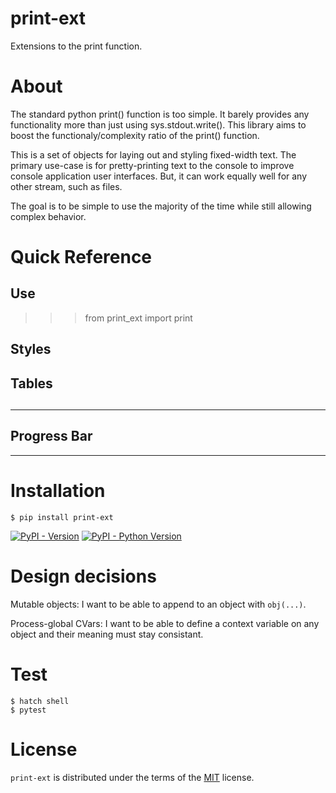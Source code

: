 # print-ext

Extensions to the print function.

# About

The standard python print() function is too simple.  It barely provides any functionality more than just using sys.stdout.write().  This library aims to boost the functionaly/complexity ratio of the print() function.

This is a set of objects for laying out and styling fixed-width text.  The primary use-case is for pretty-printing text to the console to improve console application user interfaces.  But, it can work equally well for any other stream, such as files.

The goal is to be simple to use the majority of the time while still allowing complex behavior.

# Quick Reference

## Use

>>> from print_ext import print

## Styles

## Tables

## <hr/>

## Progress Bar

-----

# Installation

```console
$ pip install print-ext
```

[![PyPI - Version](https://img.shields.io/pypi/v/print-ext.svg)](https://pypi.org/project/print-ext)
[![PyPI - Python Version](https://img.shields.io/pypi/pyversions/print-ext.svg)](https://pypi.org/project/print-ext)


# Design decisions

Mutable objects:  I want to be able to append to an object with ``obj(...)``.

Process-global CVars:  I want to be able to define a context variable on any object and their meaning must stay consistant.

# Test

```console
$ hatch shell
$ pytest
```


# License

`print-ext` is distributed under the terms of the [MIT](https://spdx.org/licenses/MIT.html) license.
